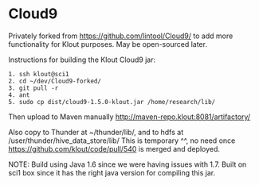 Cloud9
======

Privately forked from https://github.com/lintool/Cloud9/ to add more functionality for Klout purposes. May be open-sourced later.

Instructions for building the Klout Cloud9 jar:
```
1. ssh klout@sci1
2. cd ~/dev/Cloud9-forked/
3. git pull -r
4. ant
5. sudo cp dist/cloud9-1.5.0-klout.jar /home/research/lib/
```
Then upload to Maven manually http://maven-repo.klout:8081/artifactory/

Also copy to Thunder at ~/thunder/lib/, and to hdfs at /user/thunder/hive_data_store/lib/
This is temporary ^^, no need once https://github.com/klout/code/pull/540 is merged and deployed.


NOTE: Build using Java 1.6 since we were having issues with 1.7. Built on sci1 box since it has the right java version for compiling this jar.
